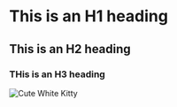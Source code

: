 # This is an H1 heading
## This is an H2 heading
### THis is an H3 heading

![Cute White Kitty](https://octodex.github.com/images/yaktocat.png)
